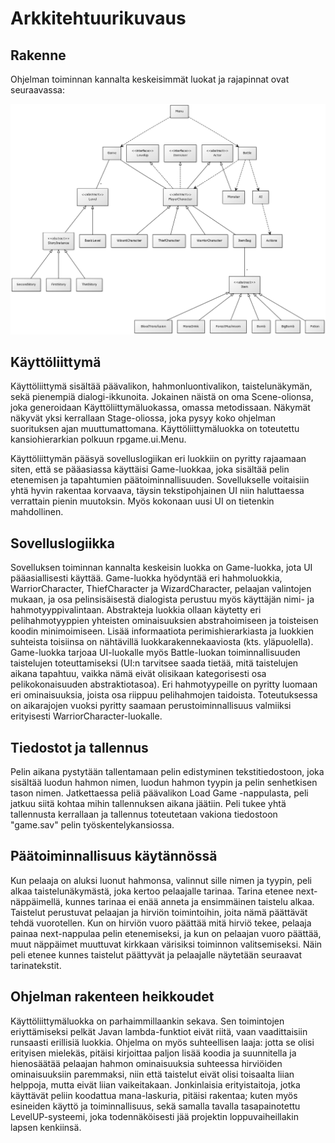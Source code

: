 # Arkkitehtuurikuvaus

## Rakenne

Ohjelman toiminnan kannalta keskeisimmät luokat ja rajapinnat ovat seuraavassa:

![luokkarakenne](https://github.com/duckling747/ot-harjoitustyo/blob/master/dokumentointi/images/luokkarakenne.png)

## Käyttöliittymä

Käyttöliittymä sisältää päävalikon, hahmonluontivalikon, taistelunäkymän, sekä pienempiä dialogi-ikkunoita. Jokainen näistä on oma Scene-olionsa, joka generoidaan Käyttöliittymäluokassa, omassa metodissaan. Näkymät näkyvät yksi kerrallaan Stage-oliossa, joka pysyy koko ohjelman suorituksen ajan muuttumattomana. Käyttöliittymäluokka on toteutettu kansiohierarkian polkuun rpgame.ui.Menu.

Käyttöliittymän pääsyä sovelluslogiikan eri luokkiin on pyritty rajaamaan siten, että se pääasiassa käyttäisi Game-luokkaa, joka sisältää pelin etenemisen ja tapahtumien päätoiminnallisuuden. Sovellukselle voitaisiin yhtä hyvin rakentaa korvaava, täysin tekstipohjainen UI niin haluttaessa verrattain pienin muutoksin. Myös kokonaan uusi UI on tietenkin mahdollinen.

## Sovelluslogiikka

Sovelluksen toiminnan kannalta keskeisin luokka on Game-luokka, jota UI pääasiallisesti käyttää. Game-luokka hyödyntää eri hahmoluokkia, WarriorCharacter, ThiefCharacter ja WizardCharacter, pelaajan valintojen mukaan, ja osa pelinsisäisestä dialogista perustuu myös käyttäjän nimi- ja hahmotyyppivalintaan. Abstrakteja luokkia ollaan käytetty eri pelihahmotyyppien yhteisten ominaisuuksien abstrahoimiseen ja toisteisen koodin minimoimiseen. Lisää informaatiota perimishierarkiasta ja luokkien suhteista toisiinsa on nähtävillä luokkarakennekaaviosta (kts. yläpuolella). Game-luokka tarjoaa UI-luokalle myös Battle-luokan toiminnallisuuden taistelujen toteuttamiseksi (UI:n tarvitsee saada tietää, mitä taistelujen aikana tapahtuu, vaikka nämä eivät olisikaan kategorisesti osa pelikokonaisuuden abstraktiotasoa). Eri hahmotyypeille on pyritty luomaan eri ominaisuuksia, joista osa riippuu pelihahmojen taidoista. Toteutuksessa on aikarajojen vuoksi pyritty saamaan perustoiminnallisuus valmiiksi erityisesti WarriorCharacter-luokalle. 

## Tiedostot ja tallennus

Pelin aikana pystytään tallentamaan pelin edistyminen tekstitiedostoon, joka sisältää luodun hahmon nimen, luodun hahmon tyypin ja pelin senhetkisen tason nimen. Jatkettaessa peliä päävalikon Load Game -nappulasta, peli jatkuu siitä kohtaa mihin tallennuksen aikana jäätiin. Peli tukee yhtä tallennusta kerrallaan ja tallennus toteutetaan vakiona tiedostoon "game.sav" pelin työskentelykansiossa.

## Päätoiminnallisuus käytännössä

Kun pelaaja on aluksi luonut hahmonsa, valinnut sille nimen ja tyypin, peli alkaa taistelunäkymästä, joka kertoo pelaajalle tarinaa. Tarina etenee next-näppäimellä, kunnes tarinaa ei enää anneta ja ensimmäinen taistelu alkaa. Taistelut perustuvat pelaajan ja hirviön toimintoihin, joita nämä päättävät tehdä vuorotellen. Kun on hirviön vuoro päättää mitä hirviö tekee, pelaaja painaa next-nappulaa pelin etenemiseksi, ja kun on pelaajan vuoro päättää, muut näppäimet muuttuvat kirkkaan värisiksi toiminnon valitsemiseksi. Näin peli etenee kunnes taistelut päättyvät ja pelaajalle näytetään seuraavat tarinatekstit.

## Ohjelman rakenteen heikkoudet

Käyttöliittymäluokka on parhaimmillaankin sekava. Sen toimintojen eriyttämiseksi pelkät Javan lambda-funktiot eivät riitä, vaan vaadittaisiin runsaasti erillisiä luokkia. Ohjelma on myös suhteellisen laaja: jotta se olisi erityisen mielekäs, pitäisi kirjoittaa paljon lisää koodia ja suunnitella ja hienosäätää pelaajan hahmon ominaisuuksia suhteessa hirviöiden ominaisuuksiin paremmaksi, niin että taistelut eivät olisi toisaalta liian helppoja, mutta eivät liian vaikeitakaan. Jonkinlaisia erityistaitoja, jotka käyttävät peliin koodattua mana-laskuria, pitäisi rakentaa; kuten myös esineiden käyttö ja toiminnallisuus, sekä samalla tavalla tasapainotettu LevelUP-systeemi, joka todennäköisesti jää projektin loppuvaiheillakin lapsen kenkiinsä.
